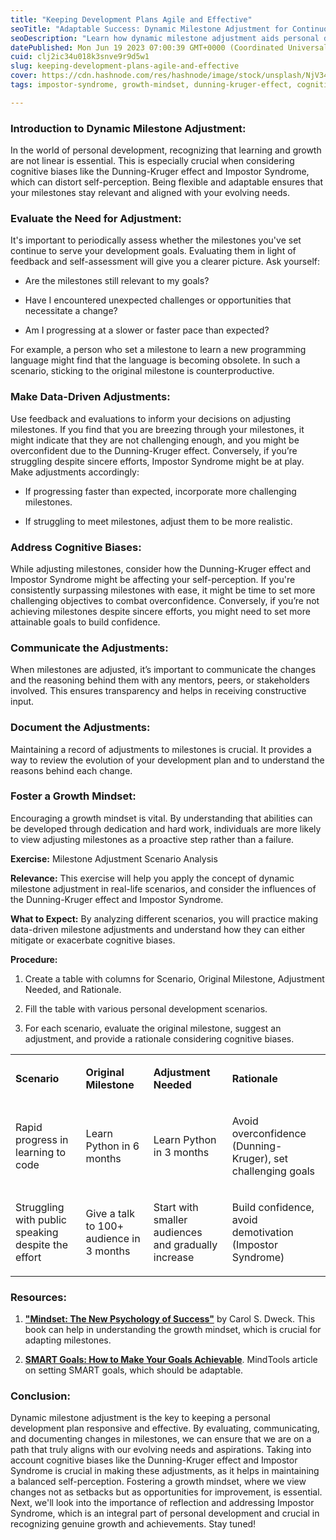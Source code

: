 ```yaml
---
title: "Keeping Development Plans Agile and Effective"
seoTitle: "Adaptable Success: Dynamic Milestone Adjustment for Continuous Growth"
seoDescription: "Learn how dynamic milestone adjustment aids personal development, while taking into account cognitive biases. Practical exercise and resources included."
datePublished: Mon Jun 19 2023 07:00:39 GMT+0000 (Coordinated Universal Time)
cuid: clj2ic34u018k3snve9r9d5w1
slug: keeping-development-plans-agile-and-effective
cover: https://cdn.hashnode.com/res/hashnode/image/stock/unsplash/NjV34SrbM_g/upload/3b316a2ab776753d8e7a88cebd32ff7d.jpeg
tags: impostor-syndrome, growth-mindset, dunning-kruger-effect, cognitive-bias, development-milestone

---
```


### **Introduction to Dynamic Milestone Adjustment:**

In the world of personal development, recognizing that learning and growth are not linear is essential. This is especially crucial when considering cognitive biases like the Dunning-Kruger effect and Impostor Syndrome, which can distort self-perception. Being flexible and adaptable ensures that your milestones stay relevant and aligned with your evolving needs.

### **Evaluate the Need for Adjustment:**

It's important to periodically assess whether the milestones you've set continue to serve your development goals. Evaluating them in light of feedback and self-assessment will give you a clearer picture. Ask yourself:

* Are the milestones still relevant to my goals?
    
* Have I encountered unexpected challenges or opportunities that necessitate a change?
    
* Am I progressing at a slower or faster pace than expected?
    

For example, a person who set a milestone to learn a new programming language might find that the language is becoming obsolete. In such a scenario, sticking to the original milestone is counterproductive.

### **Make Data-Driven Adjustments:**

Use feedback and evaluations to inform your decisions on adjusting milestones. If you find that you are breezing through your milestones, it might indicate that they are not challenging enough, and you might be overconfident due to the Dunning-Kruger effect. Conversely, if you’re struggling despite sincere efforts, Impostor Syndrome might be at play. Make adjustments accordingly:

* If progressing faster than expected, incorporate more challenging milestones.
    
* If struggling to meet milestones, adjust them to be more realistic.
    

### **Address Cognitive Biases:**

While adjusting milestones, consider how the Dunning-Kruger effect and Impostor Syndrome might be affecting your self-perception. If you're consistently surpassing milestones with ease, it might be time to set more challenging objectives to combat overconfidence. Conversely, if you’re not achieving milestones despite sincere efforts, you might need to set more attainable goals to build confidence.

### **Communicate the Adjustments:**

When milestones are adjusted, it’s important to communicate the changes and the reasoning behind them with any mentors, peers, or stakeholders involved. This ensures transparency and helps in receiving constructive input.

### **Document the Adjustments:**

Maintaining a record of adjustments to milestones is crucial. It provides a way to review the evolution of your development plan and to understand the reasons behind each change.

### **Foster a Growth Mindset:**

Encouraging a growth mindset is vital. By understanding that abilities can be developed through dedication and hard work, individuals are more likely to view adjusting milestones as a proactive step rather than a failure.

**Exercise:** Milestone Adjustment Scenario Analysis

**Relevance:** This exercise will help you apply the concept of dynamic milestone adjustment in real-life scenarios, and consider the influences of the Dunning-Kruger effect and Impostor Syndrome.

**What to Expect:** By analyzing different scenarios, you will practice making data-driven milestone adjustments and understand how they can either mitigate or exacerbate cognitive biases.

**Procedure:**

1. Create a table with columns for Scenario, Original Milestone, Adjustment Needed, and Rationale.
    
2. Fill the table with various personal development scenarios.
    
3. For each scenario, evaluate the original milestone, suggest an adjustment, and provide a rationale considering cognitive biases.
    

<table><tbody><tr><td colspan="1" rowspan="1"><p><strong>Scenario</strong></p></td><td colspan="1" rowspan="1"><p><strong>Original Milestone</strong></p></td><td colspan="1" rowspan="1"><p><strong>Adjustment Needed</strong></p></td><td colspan="1" rowspan="1"><p><strong>Rationale</strong></p></td></tr><tr><td colspan="1" rowspan="1"><p>Rapid progress in learning to code</p></td><td colspan="1" rowspan="1"><p>Learn Python in 6 months</p></td><td colspan="1" rowspan="1"><p>Learn Python in 3 months</p></td><td colspan="1" rowspan="1"><p>Avoid overconfidence (Dunning-Kruger), set challenging goals</p></td></tr><tr><td colspan="1" rowspan="1"><p>Struggling with public speaking despite the effort</p></td><td colspan="1" rowspan="1"><p>Give a talk to 100+ audience in 3 months</p></td><td colspan="1" rowspan="1"><p>Start with smaller audiences and gradually increase</p></td><td colspan="1" rowspan="1"><p>Build confidence, avoid demotivation (Impostor Syndrome)</p></td></tr></tbody></table>

### **Resources:**

1. [**"Mindset: The New Psychology of Success"**](https://www.goodreads.com/book/show/40745.Mindset) by Carol S. Dweck. This book can help in understanding the growth mindset, which is crucial for adapting milestones.
    
2. [**SMART Goals: How to Make Your Goals Achievable**](https://www.mindtools.com/pages/article/smart-goals.htm). MindTools article on setting SMART goals, which should be adaptable.
    

### **Conclusion:**

Dynamic milestone adjustment is the key to keeping a personal development plan responsive and effective. By evaluating, communicating, and documenting changes in milestones, we can ensure that we are on a path that truly aligns with our evolving needs and aspirations. Taking into account cognitive biases like the Dunning-Kruger effect and Impostor Syndrome is crucial in making these adjustments, as it helps in maintaining a balanced self-perception. Fostering a growth mindset, where we view changes not as setbacks but as opportunities for improvement, is essential. Next, we'll look into the importance of reflection and addressing Impostor Syndrome, which is an integral part of personal development and crucial in recognizing genuine growth and achievements. Stay tuned!